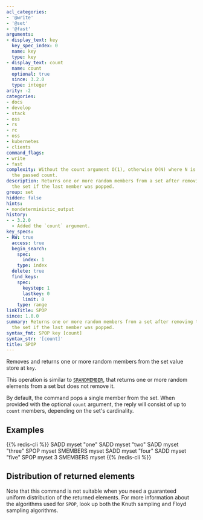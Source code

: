 ```yaml
---
acl_categories:
- '@write'
- '@set'
- '@fast'
arguments:
- display_text: key
  key_spec_index: 0
  name: key
  type: key
- display_text: count
  name: count
  optional: true
  since: 3.2.0
  type: integer
arity: -2
categories:
- docs
- develop
- stack
- oss
- rs
- rc
- oss
- kubernetes
- clients
command_flags:
- write
- fast
complexity: Without the count argument O(1), otherwise O(N) where N is the value of
  the passed count.
description: Returns one or more random members from a set after removing them. Deletes
  the set if the last member was popped.
group: set
hidden: false
hints:
- nondeterministic_output
history:
- - 3.2.0
  - Added the `count` argument.
key_specs:
- RW: true
  access: true
  begin_search:
    spec:
      index: 1
    type: index
  delete: true
  find_keys:
    spec:
      keystep: 1
      lastkey: 0
      limit: 0
    type: range
linkTitle: SPOP
since: 1.0.0
summary: Returns one or more random members from a set after removing them. Deletes
  the set if the last member was popped.
syntax_fmt: SPOP key [count]
syntax_str: '[count]'
title: SPOP
---
```

Removes and returns one or more random members from the set value store at `key`.

This operation is similar to [`SRANDMEMBER`](/commands/srandmember), that returns one or more random elements from a set but does not remove it.

By default, the command pops a single member from the set. When provided with
the optional `count` argument, the reply will consist of up to `count` members,
depending on the set's cardinality.

## Examples

{{% redis-cli %}}
SADD myset "one"
SADD myset "two"
SADD myset "three"
SPOP myset
SMEMBERS myset
SADD myset "four"
SADD myset "five"
SPOP myset 3
SMEMBERS myset
{{% /redis-cli %}}

## Distribution of returned elements

Note that this command is not suitable when you need a guaranteed uniform distribution of the returned elements. For more information about the algorithms used for `SPOP`, look up both the Knuth sampling and Floyd sampling algorithms.
